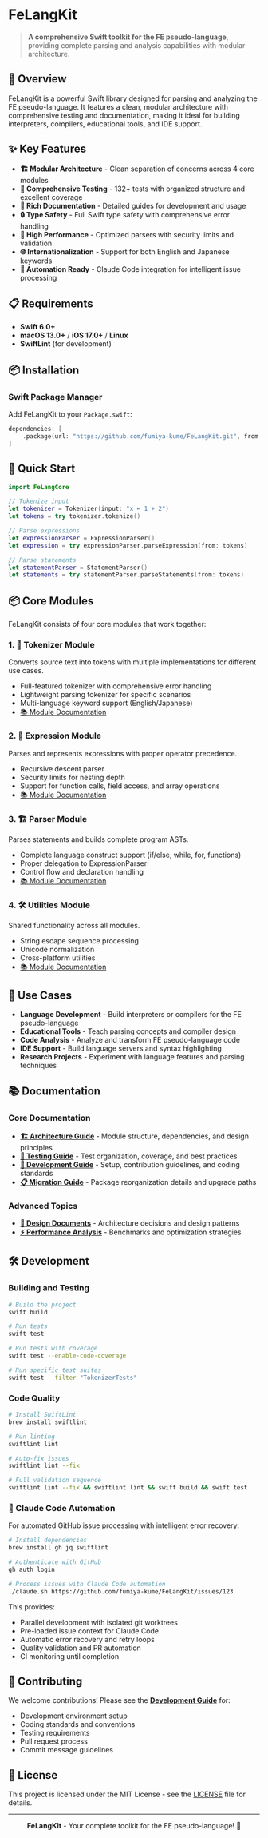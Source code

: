 # FeLangKit

> **A comprehensive Swift toolkit for the FE pseudo-language**, providing complete parsing and analysis capabilities with modular architecture.

## 🎯 Overview

FeLangKit is a powerful Swift library designed for parsing and analyzing the FE pseudo-language. It features a clean, modular architecture with comprehensive testing and documentation, making it ideal for building interpreters, compilers, educational tools, and IDE support.

## ✨ Key Features

- **🏗️ Modular Architecture** - Clean separation of concerns across 4 core modules
- **🧪 Comprehensive Testing** - 132+ tests with organized structure and excellent coverage
- **📖 Rich Documentation** - Detailed guides for development and usage
- **🔒 Type Safety** - Full Swift type safety with comprehensive error handling
- **🚀 High Performance** - Optimized parsers with security limits and validation
- **🌐 Internationalization** - Support for both English and Japanese keywords
- **🤖 Automation Ready** - Claude Code integration for intelligent issue processing

## 📋 Requirements

- **Swift 6.0+**
- **macOS 13.0+** / **iOS 17.0+** / **Linux**
- **SwiftLint** (for development)

## 📦 Installation

### Swift Package Manager

Add FeLangKit to your `Package.swift`:

```swift
dependencies: [
    .package(url: "https://github.com/fumiya-kume/FeLangKit.git", from: "1.0.0")
]
```

## 🚀 Quick Start

```swift
import FeLangCore

// Tokenize input
let tokenizer = Tokenizer(input: "x ← 1 + 2")
let tokens = try tokenizer.tokenize()

// Parse expressions
let expressionParser = ExpressionParser()
let expression = try expressionParser.parseExpression(from: tokens)

// Parse statements
let statementParser = StatementParser()
let statements = try statementParser.parseStatements(from: tokens)
```

## 📦 Core Modules

FeLangKit consists of four core modules that work together:

### 1. **📝 Tokenizer Module**
Converts source text into tokens with multiple implementations for different use cases.
- Full-featured tokenizer with comprehensive error handling
- Lightweight parsing tokenizer for specific scenarios
- Multi-language keyword support (English/Japanese)
- [📚 Module Documentation](Sources/FeLangCore/Tokenizer/docs/README.md)

### 2. **🔢 Expression Module**
Parses and represents expressions with proper operator precedence.
- Recursive descent parser
- Security limits for nesting depth
- Support for function calls, field access, and array operations
- [📚 Module Documentation](Sources/FeLangCore/Expression/docs/README.md)

### 3. **🏗️ Parser Module**
Parses statements and builds complete program ASTs.
- Complete language construct support (if/else, while, for, functions)
- Proper delegation to ExpressionParser
- Control flow and declaration handling
- [📚 Module Documentation](Sources/FeLangCore/Parser/docs/README.md)

### 4. **🛠️ Utilities Module**
Shared functionality across all modules.
- String escape sequence processing
- Unicode normalization
- Cross-platform utilities
- [📚 Module Documentation](Sources/FeLangCore/Utilities/docs/README.md)

## 🎯 Use Cases

- **Language Development** - Build interpreters or compilers for the FE pseudo-language
- **Educational Tools** - Teach parsing concepts and compiler design
- **Code Analysis** - Analyze and transform FE pseudo-language code
- **IDE Support** - Build language servers and syntax highlighting
- **Research Projects** - Experiment with language features and parsing techniques

## 📚 Documentation

### Core Documentation
- **[🏗️ Architecture Guide](docs/ARCHITECTURE.md)** - Module structure, dependencies, and design principles
- **[🧪 Testing Guide](docs/TESTING.md)** - Test organization, coverage, and best practices
- **[👥 Development Guide](docs/DEVELOPMENT.md)** - Setup, contribution guidelines, and coding standards
- **[📋 Migration Guide](docs/MIGRATION.md)** - Package reorganization details and upgrade paths

### Advanced Topics
- **[🎨 Design Documents](docs/design/)** - Architecture decisions and design patterns
- **[⚡ Performance Analysis](docs/performance-analysis-summary.md)** - Benchmarks and optimization strategies

## 🛠️ Development

### Building and Testing

```bash
# Build the project
swift build

# Run tests
swift test

# Run tests with coverage
swift test --enable-code-coverage

# Run specific test suites
swift test --filter "TokenizerTests"
```

### Code Quality

```bash
# Install SwiftLint
brew install swiftlint

# Run linting
swiftlint lint

# Auto-fix issues
swiftlint lint --fix

# Full validation sequence
swiftlint lint --fix && swiftlint lint && swift build && swift test
```

### 🤖 Claude Code Automation

For automated GitHub issue processing with intelligent error recovery:

```bash
# Install dependencies
brew install gh jq swiftlint

# Authenticate with GitHub
gh auth login

# Process issues with Claude Code automation
./claude.sh https://github.com/fumiya-kume/FeLangKit/issues/123
```

This provides:
- Parallel development with isolated git worktrees
- Pre-loaded issue context for Claude Code
- Automatic error recovery and retry loops
- Quality validation and PR automation
- CI monitoring until completion

## 🤝 Contributing

We welcome contributions! Please see the **[Development Guide](docs/DEVELOPMENT.md)** for:
- Development environment setup
- Coding standards and conventions
- Testing requirements
- Pull request process
- Commit message guidelines

## 📄 License

This project is licensed under the MIT License - see the [LICENSE](LICENSE) file for details.

---

<div align="center">
  <strong>FeLangKit</strong> - Your complete toolkit for the FE pseudo-language! 🎉
</div>